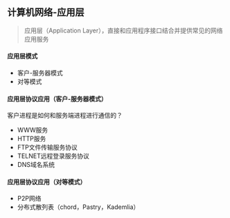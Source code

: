 ## 计算机网络-应用层

> 应用层（Application Layer），直接和应用程序接口结合并提供常见的网络应用服务



#### 应用层模式

* 客户-服务器模式
* 对等模式

#### 应用层协议应用（客户-服务器模式）

客户进程是如何和服务端进程进行通信的？



* WWW服务
* HTTP服务
* FTP文件传输服务协议
* TELNET远程登录服务协议
* DNS域名系统



#### 应用层协议应用（对等模式）



* P2P网络
* 分布式散列表（chord，Pastry，Kademlia）